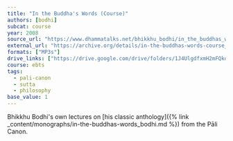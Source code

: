 ```yaml
---
title: "In the Buddha's Words (Course)"
authors: [bodhi]
subcat: course
year: 2008
source_url: "https://www.dhammatalks.net/bhikkhu_bodhi/in_the_buddhas_words/start.html"
external_url: "https://archive.org/details/in-the-buddhas-words-course_bhikkhu-bodhi"
formats: ["MP3s"]
drive_links: ["https://drive.google.com/drive/folders/1J4UlgdfxmH2mFQkqYGO8OTTX33B5E_OM"]
course: ebts
tags:
  - pali-canon
  - sutta
  - philosophy
base_value: 1
---
```


Bhikkhu Bodhi's own lectures on [his classic anthology]({% link _content/monographs/in-the-buddhas-words_bodhi.md %}) from the Pāli Canon.
